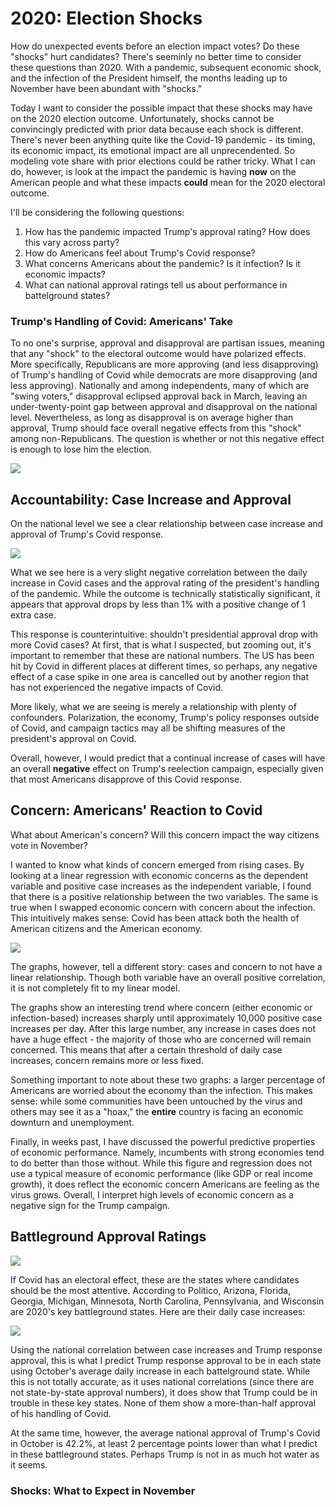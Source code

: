 # 2020: Election Shocks 
How do unexpected events before an election impact votes? Do these "shocks" hurt candidates? There's seeminly no better time to consider these questions than 2020. With a pandemic, subsequent economic shock, and the infection of the President himself, the months leading up to November have been abundant with "shocks." 

Today I want to consider the possible impact that these shocks may have on the 2020 election outcome. Unfortunately, shocks cannot be convincingly predicted with prior data because each shock is different. There's never been anything quite like the Covid-19 pandemic - its timing, its economic impact, its emotional impact are all unprecendented. So modeling vote share with prior elections could be rather tricky. What I can do, however, is look at the impact the pandemic is having **now** on the American people and what these impacts **could** mean for the 2020 electoral outcome. 

I'll be considering the following questions: 
1. How has the pandemic impacted Trump's approval rating? How does this vary across party?
2. How do Americans feel about Trump's Covid response? 
3. What concerns Americans about the pandemic? Is it infection? Is it economic impacts?
4. What can national approval ratings tell us about performance in battelground states? 

### Trump's Handling of Covid: Americans' Take 
To no one's surprise, approval and disapproval are partisan issues, meaning that any "shock" to the electoral outcome would have polarized effects. More specifically, Republicans are more approving (and less disapproving) of Trump's handling of Covid while democrats are more disapproving (and less approving). Nationally and among independents, many of which are "swing voters," disapproval eclipsed approval back in March, leaving an under-twenty-point gap between approval and disapproval on the national level. Nevertheless, as long as disapproval is on average higher than approval, Trump should face overall negative effects from this "shock" among non-Republicans. The question is whether or not this negative effect is enough to lose him the election. 

![](../images/case__app_plot.png)

## Accountability: Case Increase and Approval
On the national level we see a clear relationship between case increase and approval of Trump's Covid response. 

![](../images/plot_approval.png)

What we see here is a very slight negative correlation between the daily increase in Covid cases and the approval rating of the president's handling of the pandemic. While the outcome is technically statistically significant, it appears that approval drops by less than 1% with a positive change of 1 extra case. 

This response is counterintuitive: shouldn't presidential approval drop with more Covid cases? At first, that is what I suspected, but zooming out, it's important to remember that these are national numbers. The US has been hit by Covid in different places at different times, so perhaps, any negative effect of a case spike in one area is cancelled out by another region that has not experienced the negative impacts of Covid. 

More likely, what we are seeing is merely a relationship with plenty of confounders. Polarization, the economy, Trump's policy responses outside of Covid, and campaign tactics may all be shifting measures of the president's approval on Covid.

Overall, however, I would predict that a continual increase of cases will have an overall **negative** effect on Trump's reelection campaign, especially given that most Americans disapprove of this Covid response. 

## Concern: Americans' Reaction to Covid 
What about American's concern? Will this concern impact the way citizens vote in November?

I wanted to know what kinds of concern emerged from rising cases. By looking at a linear regression with economic concerns as the dependent variable and positive case increases as the independent variable, I found that there is a positive relationship between the two variables. The same is true when I swapped economic concern with concern about the infection. This intuitively makes sense: Covid has been attack both the health of American citizens and the American economy. 

![](../images/plot_concern.png)

The graphs, however, tell a different story: cases and concern to not have a linear relationship. Though both variable have an overall positive correlation, it is not completely fit to my linear model. 

The graphs show an interesting trend where concern (either economic or infection-based) increases sharply until approximately 10,000 positive case increases per day. After this large number, any increase in cases does not have a huge effect - the majority of those who are concerned will remain concerned. This means that after a certain threshold of daily case increases, concern remains more or less fixed.

Something important to note about these two graphs: a larger percentage of Americans are worried about the economy than the infection. This makes sense: while some communities have been untouched by the virus and others may see it as a "hoax," the **entire** country is facing an economic downturn and unemployment. 

Finally, in weeks past, I have discussed the powerful predictive properties of economic performance. Namely, incumbents with strong economies tend to do better than those without. While this figure and regression does not use a typical measure of economic performance (like GDP or real income growth), it does reflect the economic concern Americans are feeling as the virus grows. Overall, I interpret high levels of economic concern as a negative sign for the Trump campaign. 

## Battleground Approval Ratings 

![](../images/gt_blog7.png)

If Covid has an electoral effect, these are the states where candidates should be the most attentive. According to Politico, Arizona, Florida, Georgia, Michigan, Minnesota, North Carolina, Pennsylvania, and Wisconsin are 2020's key battleground states. Here are their daily case increases: 

![](../images/case_plot.png)

Using the national correlation between case increases and Trump response approval, this is what I predict Trump response approval to be in each state using October's average daily increase in each battelground state. While this is not totally accurate, as it uses national correlations (since there are not state-by-state approval numbers), it does show that Trump could be in trouble in these key states. None of them show a more-than-half approval of his handling of Covid. 

At the same time, however, the average national approval of Trump's Covid in October is 42.2%, at least 2 percentage points lower than what I predict in these battleground states. Perhaps Trump is not in as much hot water as it seems. 

### Shocks: What to Expect in November 




